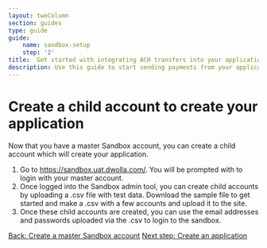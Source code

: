 ```yaml
---
layout: twoColumn
section: guides
type: guide
guide: 
    name: sandbox-setup
    step: '2'
title:  Get started with integrating ACH transfers into your application
description: Use this guide to start sending payments from your application by utilizing our open API with no per transaction fees. 
---
```


# Create a child account to create your application

Now that you have a master Sandbox account, you can create a child account which will create your application.

1. Go to https://sandbox.uat.dwolla.com/. You will be prompted with to login with your master account.
2. Once logged into the Sandbox admin tool, you can create child accounts by uploading a .csv file with test data. Download the sample file to get started and make a .csv with a few accounts and upload it to the site. 
3. Once these child accounts are created, you can use the email addresses and passwords uploaded via the .csv to login to the sandbox.

<nav class="pager-nav">
    <a href="./">Back: Create a master Sandbox account</a>
    <a href="03-create-application.html">Next step: Create an application</a>
</nav>